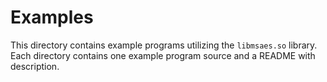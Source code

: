 # Examples
This directory contains example programs utilizing the `libmsaes.so` library. Each directory contains one example program source and a README with description.
